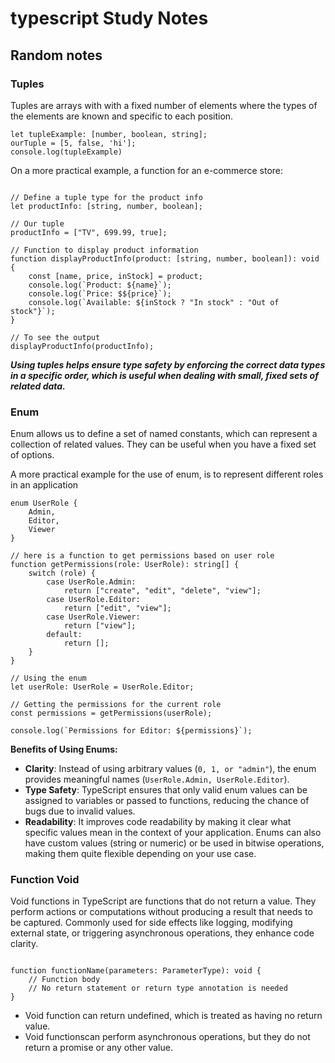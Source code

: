 # typescript Study Notes

## Random notes

### Tuples
Tuples are arrays with with a fixed number of elements where the types of the elements are known and specific to each position.

```
let tupleExample: [number, boolean, string];
ourTuple = [5, false, 'hi'];
console.log(tupleExample)
``` 

On a more practical example, a function for an e-commerce store: 

```

// Define a tuple type for the product info
let productInfo: [string, number, boolean];

// Our tuple
productInfo = ["TV", 699.99, true];

// Function to display product information
function displayProductInfo(product: [string, number, boolean]): void {
    const [name, price, inStock] = product;
    console.log(`Product: ${name}`);
    console.log(`Price: $${price}`);
    console.log(`Available: ${inStock ? "In stock" : "Out of stock"}`);
}

// To see the output
displayProductInfo(productInfo);

``` 

**_Using tuples helps ensure type safety by enforcing the correct data types in a specific order, which is useful when dealing with small, fixed sets of related data._**

### Enum
Enum allows us to define a set of named constants, which can represent a collection of related values. They can be useful when you have a fixed set of options.

A more practical example for the use of enum, is to represent different roles in an application

```
enum UserRole {
    Admin,
    Editor,
    Viewer
}

// here is a function to get permissions based on user role
function getPermissions(role: UserRole): string[] {
    switch (role) {
        case UserRole.Admin:
            return ["create", "edit", "delete", "view"];
        case UserRole.Editor:
            return ["edit", "view"];
        case UserRole.Viewer:
            return ["view"];
        default:
            return [];
    }
}

// Using the enum
let userRole: UserRole = UserRole.Editor;

// Getting the permissions for the current role
const permissions = getPermissions(userRole);

console.log(`Permissions for Editor: ${permissions}`);

```

**Benefits of Using Enums:**

- **Clarity**: Instead of using arbitrary values (`0, 1, or "admin"`), the enum provides meaningful names (`UserRole.Admin, UserRole.Editor`).
- **Type Safety**: TypeScript ensures that only valid enum values can be assigned to variables or passed to functions, reducing the chance of bugs due to invalid values.
- **Readability**: It improves code readability by making it clear what specific values mean in the context of your application.
Enums can also have custom values (string or numeric) or be used in bitwise operations, making them quite flexible depending on your use case.

### Function Void

Void functions in TypeScript are functions that do not return a value. They perform actions or computations without producing a result that needs to be captured. Commonly used for side effects like logging, modifying external state, or triggering asynchronous operations, they enhance code clarity.

```

function functionName(parameters: ParameterType): void {
    // Function body
    // No return statement or return type annotation is needed
}

```

- Void function can return undefined, which is treated as having no return value.
- Void functionscan perform asynchronous operations, but they do not return a promise or any other value.


